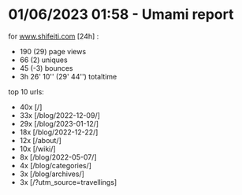 # 01/06/2023 01:58 - Umami report
for www.shifeiti.com [24h] :

 - 190 (29) page views
 - 66 (2) uniques
 - 45 (-3) bounces
 - 3h 26' 10'' (29' 44'') totaltime


top 10 urls:
 - 40x [/]
 - 33x [/blog/2022-12-09/]
 - 29x [/blog/2023-01-12/]
 - 18x [/blog/2022-12-22/]
 - 12x [/about/]
 - 10x [/wiki/]
 - 8x [/blog/2022-05-07/]
 - 4x [/blog/categories/]
 - 3x [/blog/archives/]
 - 3x [/?utm_source=travellings]


